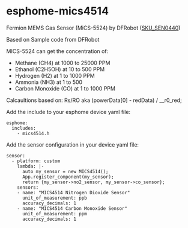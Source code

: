 # esphome-mics4514

Fermion MEMS Gas Sensor (MiCS-5524) by DFRobot ([SKU_SEN0440](https://wiki.dfrobot.com/Fermion__MEMS_Gas_Sensor___MiCS-5524_SKU_SEN0440))

Based on Sample code from DFRobot

MICS-5524 can get the concentration of:
 - Methane (CH4) at 1000 to 25000 PPM
 - Ethanol (C2H5OH) at 10 to 500 PPM
 - Hydrogen (H2) at 1 to 1000 PPM
 - Ammonia (NH3) at 1 to 500
 - Carbon Monoxide (CO) at 1 to 1000 PPM

Calcaultions based on:
Rs/RO aka (powerData[0] - redData) / __r0_red;





Add the include to your esphome device yaml file:
```
esphome:
  includes:
    - mics4514.h
 ```
 
 Add the sensor configuration in your device yaml file:
 ```
 sensor:
   - platform: custom
     lambda: |-
       auto my_sensor = new MICS4514();
       App.register_component(my_sensor);
       return {my_sensor->no2_sensor, my_sensor->co_sensor};
     sensors:
     - name: "MICS4514 Nitrogen Dioxide Sensor"
       unit_of_measurement: ppb
       accuracy_decimals: 1
     - name: "MICS4514 Carbon Monoxide Sensor"
       unit_of_measurement: ppm
       accuracy_decimals: 1
 ```
